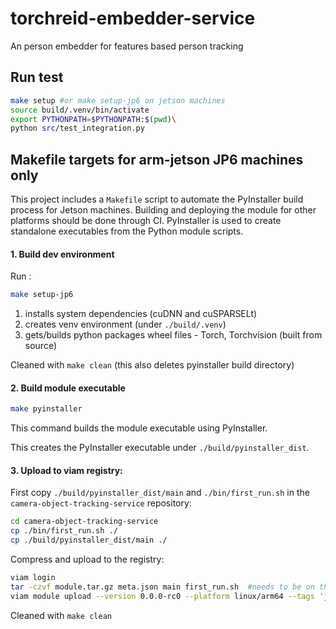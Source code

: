 # torchreid-embedder-service
An person embedder for features based person tracking


## Run test

```bash
make setup #or make setup-jp6 on jetson machines
source build/.venv/bin/activate
export PYTHONPATH=$PYTHONPATH:$(pwd)\
python src/test_integration.py
```





## Makefile targets for arm-jetson JP6 machines only

This project includes a `Makefile` script to automate the PyInstaller build process for Jetson machines. Building and deploying the module for other platforms should be done through CI.
PyInstaller is used to create standalone executables from the Python module scripts.

####  1. Build dev environment
Run :
```bash
make setup-jp6
```

1. installs system dependencies (cuDNN and cuSPARSELt)
2. creates venv environment (under `./build/.venv`)
3. gets/builds python packages wheel files - Torch, Torchvision (built from source)

Cleaned with `make clean` (this also deletes pyinstaller build directory)

#### 2. Build module executable

```bash
make pyinstaller
```
This command builds the module executable using PyInstaller.

This creates the PyInstaller executable under `./build/pyinstaller_dist`.

#### 3. Upload to viam registry:

First copy `./build/pyinstaller_dist/main` and `./bin/first_run.sh` in the `camera-object-tracking-service` repository:

```bash
cd camera-object-tracking-service
cp ./bin/first_run.sh ./
cp ./build/pyinstaller_dist/main ./
```

Compress and upload to the registry:

```bash
viam login
tar -czvf module.tar.gz meta.json main first_run.sh  #needs to be on the same level
viam module upload --version 0.0.0-rc0 --platform linux/arm64 --tags 'jetpack:6' module.tar.gz
```

Cleaned with `make clean`
